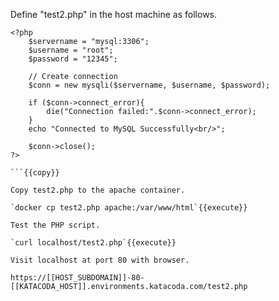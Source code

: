 Define "test2.php" in the host machine as follows.
```
<?php
    $servername = "mysql:3306";
    $username = "root";
    $password = "12345";

    // Create connection
    $conn = new mysqli($servername, $username, $password);

    if ($conn->connect_error){
        die("Connection failed:".$conn->connect_error);
    }
    echo "Connected to MySQL Successfully<br/>";

    $conn->close();
?>

```{{copy}}

Copy test2.php to the apache container.

`docker cp test2.php apache:/var/www/html`{{execute}}

Test the PHP script.

`curl localhost/test2.php`{{execute}}

Visit localhost at port 80 with browser.

https://[[HOST_SUBDOMAIN]]-80-[[KATACODA_HOST]].environments.katacoda.com/test2.php


